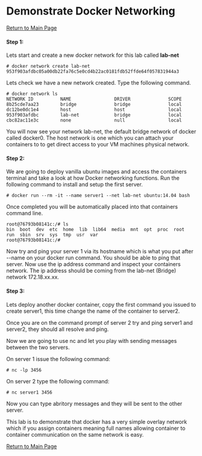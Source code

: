 # Demonstrate Docker Networking

[Return to Main Page](https://github.com/chrisjen83/k3s-labs)

#### Step 1:

Lets start and create a new docker network for this lab called **lab-net**

```
# docker network create lab-net
953f903afdbc05a00db22fa76c5e0cd4b22ac0181fdb52ffde64f057831944a3
```

Lets check we have a new network created. Type the following command.

```
# docker network ls
NETWORK ID          NAME                DRIVER              SCOPE
8b25cde7aa23        bridge              bridge              local
dc12be0dc1e4        host                host                local
953f903afdbc        lab-net             bridge              local
cbc82ac11e3c        none                null                local

```

You will now see your network lab-net, the default bridge network of docker called docker0.  The host network is one which you can attach your containers to to get direct access to your VM machines physical network.

#### Step 2:

We are going to deploy vanilla ubuntu images and access the containers terminal and take a look at how Docker networking functions.  Run the following command to install and setup the first server.

```
# docker run --rm -it --name server1 --net lab-net ubuntu:14.04 bash
```

Once completed you will be automatically placed into that containers command line.

```
root@76793b08141c:/# ls
bin  boot  dev  etc  home  lib  lib64  media  mnt  opt  proc  root  run  sbin  srv  sys  tmp  usr  var
root@76793b08141c:/# 
```

Now try and ping your server 1 via its hostname which is what you put after --name on your docker run command.  You should be able to ping that server.  Now use the ip address command and inspect your containers network.  The ip address should be coming from the lab-net (Bridge) network 172.18.xx.xx.

#### Step 3:

Lets deploy another docker container, copy the first command you issued to create server1, this time change the name of the container to server2.

Once you are on the command prompt of server 2 try and ping server1 and server2, they should all resolve and ping.

Now we are going to use nc and let you play with sending messages between the two servers.

On server 1 issue the following command:

```
# nc -lp 3456
```

On server 2 type the following command:

```
# nc server1 3456
```

Now you can type abritory messages and they will be sent to the other server.



This lab is to demonstrate that docker has a very simple overlay network which if you assign containers meaning full names allowing container to container communication on the same network is easy.

[Return to Main Page](https://github.com/chrisjen83/k3s-labs)



